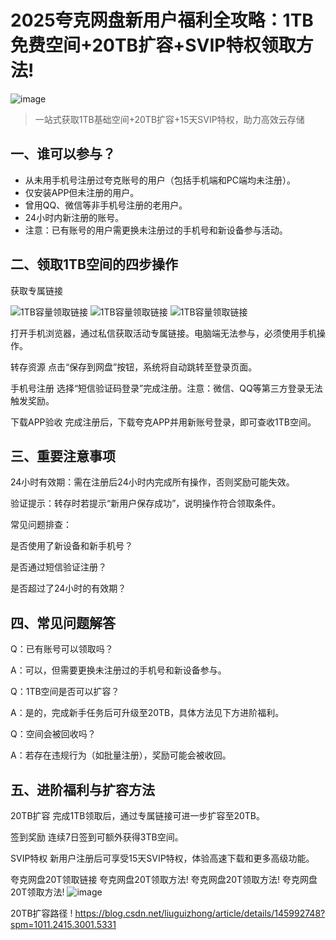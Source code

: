 # 2025夸克网盘新用户福利全攻略：1TB免费空间+20TB扩容+SVIP特权领取方法!

![image](https://github.com/user-attachments/assets/45343295-daa4-4fa8-82b2-47d204770eb8)


> 一站式获取1TB基础空间+20TB扩容+15天SVIP特权，助力高效云存储
>

## 一、谁可以参与？
+ 从未用手机号注册过夸克账号的用户（包括手机端和PC端均未注册）。
+ 仅安装APP但未注册的用户。
+ 曾用QQ、微信等非手机号注册的老用户。
+ 24小时内新注册的账号。
+ 注意：已有账号的用户需更换未注册过的手机号和新设备参与活动。

## 二、领取1TB空间的四步操作

获取专属链接

![1TB容量领取链接](https://pan.quark.cn/s/27d1620a691c#/list/share)
![1TB容量领取链接](https://pan.quark.cn/s/27d1620a691c#/list/share)
![1TB容量领取链接](https://pan.quark.cn/s/27d1620a691c#/list/share)


打开手机浏览器，通过私信获取活动专属链接。电脑端无法参与，必须使用手机操作。

转存资源
点击“保存到网盘”按钮，系统将自动跳转至登录页面。

手机号注册
选择“短信验证码登录”完成注册。注意：微信、QQ等第三方登录无法触发奖励。

下载APP验收
完成注册后，下载夸克APP并用新账号登录，即可查收1TB空间。



## 三、重要注意事项
24小时有效期：需在注册后24小时内完成所有操作，否则奖励可能失效。

验证提示：转存时若提示“新用户保存成功”，说明操作符合领取条件。

常见问题排查：

是否使用了新设备和新手机号？

是否通过短信验证注册？

是否超过了24小时的有效期？

## 四、常见问题解答
Q：已有账号可以领取吗？

A：可以，但需要更换未注册过的手机号和新设备参与。

Q：1TB空间是否可以扩容？

A：是的，完成新手任务后可升级至20TB，具体方法见下方进阶福利。

Q：空间会被回收吗？

A：若存在违规行为（如批量注册），奖励可能会被收回。


## 五、进阶福利与扩容方法
20TB扩容
 完成1TB领取后，通过专属链接可进一步扩容至20TB。  

签到奖励
连续7日签到可额外获得3TB空间。

SVIP特权
新用户注册后可享受15天SVIP特权，体验高速下载和更多高级功能。

 夸克网盘20T领取链接 夸克网盘20T领取方法!  夸克网盘20T领取方法!   夸克网盘20T领取方法!
![image](https://github.com/user-attachments/assets/a3c2725d-6346-45b3-83ae-641a694ff9eb)

20TB扩容路径
! https://blog.csdn.net/liuguizhong/article/details/145992748?spm=1011.2415.3001.5331
